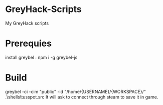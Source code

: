 # GreyHack-Scripts
My GreyHack scripts

# Prerequies
install greybel : npm i -g greybel-js

# Build
greybel -ci -cim "public" -id "/home/{USERNAME}/{WORKSPACE}/" .\shells\tusspot.src
It will ask to connect through steam to save it in game.